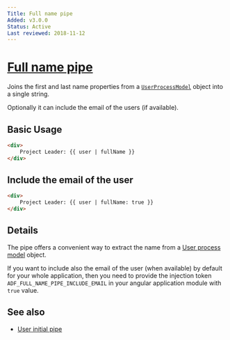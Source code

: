 ```yaml
---
Title: Full name pipe
Added: v3.0.0
Status: Active
Last reviewed: 2018-11-12
---
```


# [Full name pipe](../../../lib/core/src/lib/pipes/full-name.pipe.ts "Defined in full-name.pipe.ts")

Joins the first and last name properties from a [`UserProcessModel`](../../core/models/user-process.model.md) object into a single string.

Optionally it can include the email of the users (if available).

## Basic Usage

<!-- {% raw %} -->

```HTML
<div>
    Project Leader: {{ user | fullName }}
</div>
```

<!-- {% endraw %} -->

## Include the email of the user 

<!-- {% raw %} -->

```HTML
<div>
    Project Leader: {{ user | fullName: true }}
</div>
```

<!-- {% endraw %} -->

## Details

The pipe offers a convenient way to extract the name from a [User process model](../models/user-process.model.md) object.

If you want to include also the email of the user (when available) by default for your whole application, then you need to provide the injection token `ADF_FULL_NAME_PIPE_INCLUDE_EMAIL` in your angular application module with `true` value.

## See also

-   [User initial pipe](user-initial.pipe.md)
